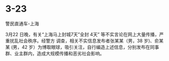 # 3-23

警民直通车-上海

3月22 日晚，有关“上海马上封城7天”全封 4天” 等不实言论在网上大量传播，严重扰乱社会秩序。经警方 调查，相关不实信息发布者张某某（男，38 岁)、俞某某 (男，42 岁）为博取眼球，吸引关注，自行编造上述信息，分别发布在同事群、业主群内，造成大规模传播和恶劣社会影响。


